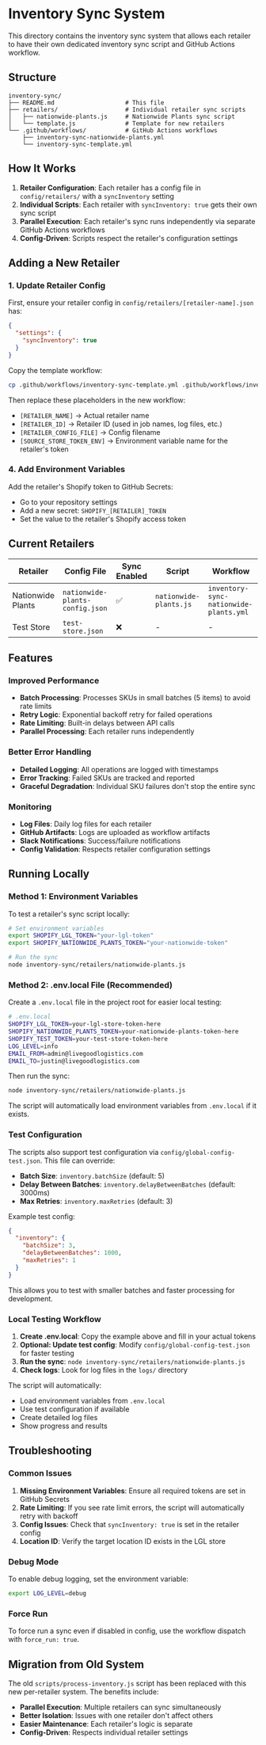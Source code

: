 # Inventory Sync System

This directory contains the inventory sync system that allows each retailer to have their own dedicated inventory sync script and GitHub Actions workflow.

## Structure

```
inventory-sync/
├── README.md                    # This file
├── retailers/                   # Individual retailer sync scripts
│   ├── nationwide-plants.js     # Nationwide Plants sync script
│   └── template.js              # Template for new retailers
└── .github/workflows/           # GitHub Actions workflows
    ├── inventory-sync-nationwide-plants.yml
    └── inventory-sync-template.yml
```

## How It Works

1. **Retailer Configuration**: Each retailer has a config file in `config/retailers/` with a `syncInventory` setting
2. **Individual Scripts**: Each retailer with `syncInventory: true` gets their own sync script
3. **Parallel Execution**: Each retailer's sync runs independently via separate GitHub Actions workflows
4. **Config-Driven**: Scripts respect the retailer's configuration settings

## Adding a New Retailer

### 1. Update Retailer Config

First, ensure your retailer config in `config/retailers/[retailer-name].json` has:

```json
{
  "settings": {
    "syncInventory": true
  }
}
```


Copy the template workflow:

```bash
cp .github/workflows/inventory-sync-template.yml .github/workflows/inventory-sync-[retailer-id].yml
```

Then replace these placeholders in the new workflow:

- `[RETAILER_NAME]` → Actual retailer name
- `[RETAILER_ID]` → Retailer ID (used in job names, log files, etc.)
- `[RETAILER_CONFIG_FILE]` → Config filename
- `[SOURCE_STORE_TOKEN_ENV]` → Environment variable name for the retailer's token

### 4. Add Environment Variables

Add the retailer's Shopify token to GitHub Secrets:

- Go to your repository settings
- Add a new secret: `SHOPIFY_[RETAILER]_TOKEN`
- Set the value to the retailer's Shopify access token

## Current Retailers

| Retailer | Config File | Sync Enabled | Script | Workflow |
|----------|-------------|--------------|--------|----------|
| Nationwide Plants | `nationwide-plants-config.json` | ✅ | `nationwide-plants.js` | `inventory-sync-nationwide-plants.yml` |
| Test Store | `test-store.json` | ❌ | - | - |

## Features

### Improved Performance
- **Batch Processing**: Processes SKUs in small batches (5 items) to avoid rate limits
- **Retry Logic**: Exponential backoff retry for failed operations
- **Rate Limiting**: Built-in delays between API calls
- **Parallel Processing**: Each retailer runs independently

### Better Error Handling
- **Detailed Logging**: All operations are logged with timestamps
- **Error Tracking**: Failed SKUs are tracked and reported
- **Graceful Degradation**: Individual SKU failures don't stop the entire sync

### Monitoring
- **Log Files**: Daily log files for each retailer
- **GitHub Artifacts**: Logs are uploaded as workflow artifacts
- **Slack Notifications**: Success/failure notifications
- **Config Validation**: Respects retailer configuration settings

## Running Locally

### Method 1: Environment Variables

To test a retailer's sync script locally:

```bash
# Set environment variables
export SHOPIFY_LGL_TOKEN="your-lgl-token"
export SHOPIFY_NATIONWIDE_PLANTS_TOKEN="your-nationwide-token"

# Run the sync
node inventory-sync/retailers/nationwide-plants.js
```

### Method 2: .env.local File (Recommended)

Create a `.env.local` file in the project root for easier local testing:

```bash
# .env.local
SHOPIFY_LGL_TOKEN=your-lgl-store-token-here
SHOPIFY_NATIONWIDE_PLANTS_TOKEN=your-nationwide-plants-token-here
SHOPIFY_TEST_TOKEN=your-test-store-token-here
LOG_LEVEL=info
EMAIL_FROM=admin@livegoodlogistics.com
EMAIL_TO=justin@livegoodlogistics.com
```

Then run the sync:

```bash
node inventory-sync/retailers/nationwide-plants.js
```

The script will automatically load environment variables from `.env.local` if it exists.

### Test Configuration

The scripts also support test configuration via `config/global-config-test.json`. This file can override:

- **Batch Size**: `inventory.batchSize` (default: 5)
- **Delay Between Batches**: `inventory.delayBetweenBatches` (default: 3000ms)
- **Max Retries**: `inventory.maxRetries` (default: 3)

Example test config:

```json
{
  "inventory": {
    "batchSize": 3,
    "delayBetweenBatches": 1000,
    "maxRetries": 1
  }
}
```

This allows you to test with smaller batches and faster processing for development.

### Local Testing Workflow

1. **Create .env.local**: Copy the example above and fill in your actual tokens
2. **Optional: Update test config**: Modify `config/global-config-test.json` for faster testing
3. **Run the sync**: `node inventory-sync/retailers/nationwide-plants.js`
4. **Check logs**: Look for log files in the `logs/` directory

The script will automatically:
- Load environment variables from `.env.local`
- Use test configuration if available
- Create detailed log files
- Show progress and results

## Troubleshooting

### Common Issues

1. **Missing Environment Variables**: Ensure all required tokens are set in GitHub Secrets
2. **Rate Limiting**: If you see rate limit errors, the script will automatically retry with backoff
3. **Config Issues**: Check that `syncInventory: true` is set in the retailer config
4. **Location ID**: Verify the target location ID exists in the LGL store

### Debug Mode

To enable debug logging, set the environment variable:

```bash
export LOG_LEVEL=debug
```

### Force Run

To force run a sync even if disabled in config, use the workflow dispatch with `force_run: true`.

## Migration from Old System

The old `scripts/process-inventory.js` script has been replaced with this new per-retailer system. The benefits include:

- **Parallel Execution**: Multiple retailers can sync simultaneously
- **Better Isolation**: Issues with one retailer don't affect others
- **Easier Maintenance**: Each retailer's logic is separate
- **Config-Driven**: Respects individual retailer settings 